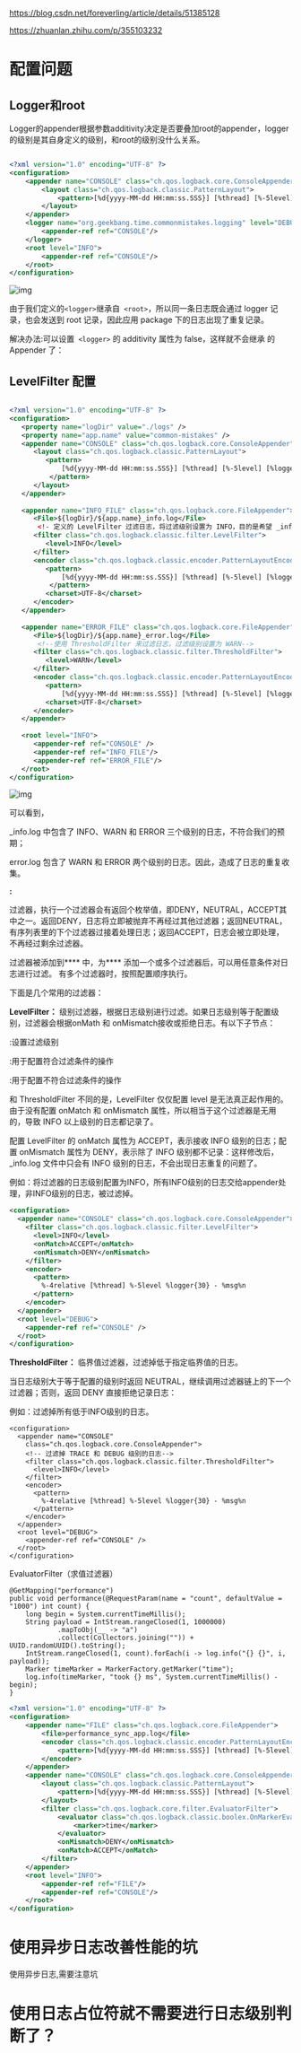 https://blog.csdn.net/foreverling/article/details/51385128

https://zhuanlan.zhihu.com/p/355103232



# 配置问题

## Logger和root

Logger的appender根据参数additivity决定是否要叠加root的appender，logger的级别是其自身定义的级别，和root的级别没什么关系。

```xml

<?xml version="1.0" encoding="UTF-8" ?>
<configuration>
    <appender name="CONSOLE" class="ch.qos.logback.core.ConsoleAppender">
        <layout class="ch.qos.logback.classic.PatternLayout">
            <pattern>[%d{yyyy-MM-dd HH:mm:ss.SSS}] [%thread] [%-5level] [%logger{40}:%line] - %msg%n</pattern>
        </layout>
    </appender>
    <logger name="org.geekbang.time.commonmistakes.logging" level="DEBUG">
        <appender-ref ref="CONSOLE"/>
    </logger>
    <root level="INFO">
        <appender-ref ref="CONSOLE"/>
    </root>
</configuration>
```

![img](../../../pic/markdown/2c6f45bbbe06c1ed26b514e7ac873b15.png)

由于我们定义的` <logger> `继承自` <root>`，所以同一条日志既会通过 logger 记录，也会发送到 root 记录，因此应用 package 下的日志出现了重复记录。



解决办法:可以设置` <logger>` 的 additivity 属性为 false，这样就不会继承 <root> 的 Appender 了：



## LevelFilter 配置

```xml

<?xml version="1.0" encoding="UTF-8" ?>
<configuration>
   <property name="logDir" value="./logs" />
   <property name="app.name" value="common-mistakes" />
   <appender name="CONSOLE" class="ch.qos.logback.core.ConsoleAppender">
      <layout class="ch.qos.logback.classic.PatternLayout">
         <pattern>
             [%d{yyyy-MM-dd HH:mm:ss.SSS}] [%thread] [%-5level] [%logger{40}:%line] - %msg%n
          </pattern>
      </layout>
   </appender>
    
   <appender name="INFO_FILE" class="ch.qos.logback.core.FileAppender">
      <File>${logDir}/${app.name}_info.log</File>
       <!- 定义的 LevelFilter 过滤日志，将过滤级别设置为 INFO，目的是希望 _info.log 文件中可以记录 INFO 级别的日志。-->
      <filter class="ch.qos.logback.classic.filter.LevelFilter">
         <level>INFO</level>
      </filter>
      <encoder class="ch.qos.logback.classic.encoder.PatternLayoutEncoder">
         <pattern>
             [%d{yyyy-MM-dd HH:mm:ss.SSS}] [%thread] [%-5level] [%logger{40}:%line] - %msg%n
          </pattern>
         <charset>UTF-8</charset>
      </encoder>
   </appender>
    
   <appender name="ERROR_FILE" class="ch.qos.logback.core.FileAppender">
      <File>${logDir}/${app.name}_error.log</File>
       <!--使用 ThresholdFilter 来过滤日志，过滤级别设置为 WARN-->
      <filter class="ch.qos.logback.classic.filter.ThresholdFilter">
         <level>WARN</level>
      </filter>
      <encoder class="ch.qos.logback.classic.encoder.PatternLayoutEncoder">
         <pattern>
             [%d{yyyy-MM-dd HH:mm:ss.SSS}] [%thread] [%-5level] [%logger{40}:%line] - %msg%n</pattern>
         <charset>UTF-8</charset>
      </encoder>
   </appender>
    
   <root level="INFO">
      <appender-ref ref="CONSOLE" />
      <appender-ref ref="INFO_FILE"/>
      <appender-ref ref="ERROR_FILE"/>
   </root>
</configuration>
```



![img](../../../pic/markdown/e940f1310e70b65ff716dc81c9901d4e.png)

可以看到，

_info.log 中包含了 INFO、WARN 和 ERROR 三个级别的日志，不符合我们的预期；

error.log 包含了 WARN 和 ERROR 两个级别的日志。因此，造成了日志的重复收集。





**<filter>:**

过滤器，执行一个过滤器会有返回个枚举值，即DENY，NEUTRAL，ACCEPT其中之一。返回DENY，日志将立即被抛弃不再经过其他过滤器；返回NEUTRAL，有序列表里的下个过滤器过接着处理日志；返回ACCEPT，日志会被立即处理，不再经过剩余过滤器。

过滤器被添加到**<Appender>** 中，为**<Appender>** 添加一个或多个过滤器后，可以用任意条件对日志进行过滤。**<Appender>** 有多个过滤器时，按照配置顺序执行。

 

下面是几个常用的过滤器：

 

**LevelFilter：** 级别过滤器，根据日志级别进行过滤。如果日志级别等于配置级别，过滤器会根据onMath 和 onMismatch接收或拒绝日志。有以下子节点：

<level>:设置过滤级别

<onMatch>:用于配置符合过滤条件的操作

<onMismatch>:用于配置不符合过滤条件的操作



 和 ThresholdFilter 不同的是，LevelFilter 仅仅配置 level 是无法真正起作用的。由于没有配置 onMatch 和 onMismatch 属性，所以相当于这个过滤器是无用的，导致 INFO 以上级别的日志都记录了。

配置 LevelFilter 的 onMatch 属性为 ACCEPT，表示接收 INFO 级别的日志；配置 onMismatch 属性为 DENY，表示除了 INFO 级别都不记录：这样修改后，_info.log 文件中只会有 INFO 级别的日志，不会出现日志重复的问题了。

例如：将过滤器的日志级别配置为INFO，所有INFO级别的日志交给appender处理，非INFO级别的日志，被过滤掉。

```xml
<configuration>   
  <appender name="CONSOLE" class="ch.qos.logback.core.ConsoleAppender">   
    <filter class="ch.qos.logback.classic.filter.LevelFilter">   
      <level>INFO</level>   
      <onMatch>ACCEPT</onMatch>   
      <onMismatch>DENY</onMismatch>   
    </filter>   
    <encoder>   
      <pattern>   
        %-4relative [%thread] %-5level %logger{30} - %msg%n   
      </pattern>   
    </encoder>   
  </appender>   
  <root level="DEBUG">   
    <appender-ref ref="CONSOLE" />   
  </root>   
</configuration>  
```

**ThresholdFilter：** 临界值过滤器，过滤掉低于指定临界值的日志。

当日志级别大于等于配置的级别时返回 NEUTRAL，继续调用过滤器链上的下一个过滤器；否则，返回 DENY 直接拒绝记录日志：

例如：过滤掉所有低于INFO级别的日志。



```
<configuration>   
  <appender name="CONSOLE"   
    class="ch.qos.logback.core.ConsoleAppender">   
    <!-- 过滤掉 TRACE 和 DEBUG 级别的日志-->   
    <filter class="ch.qos.logback.classic.filter.ThresholdFilter">   
      <level>INFO</level>   
    </filter>   
    <encoder>   
      <pattern>   
        %-4relative [%thread] %-5level %logger{30} - %msg%n   
      </pattern>   
    </encoder>   
  </appender>   
  <root level="DEBUG">   
    <appender-ref ref="CONSOLE" />   
  </root>   
</configuration>  
```

EvaluatorFilter（求值过滤器）

```
@GetMapping("performance")
public void performance(@RequestParam(name = "count", defaultValue = "1000") int count) {
    long begin = System.currentTimeMillis();
    String payload = IntStream.rangeClosed(1, 1000000)
            .mapToObj(__ -> "a")
            .collect(Collectors.joining("")) + UUID.randomUUID().toString();
    IntStream.rangeClosed(1, count).forEach(i -> log.info("{} {}", i, payload));
    Marker timeMarker = MarkerFactory.getMarker("time");
    log.info(timeMarker, "took {} ms", System.currentTimeMillis() - begin);
}
```

```xml
<?xml version="1.0" encoding="UTF-8" ?>
<configuration>
    <appender name="FILE" class="ch.qos.logback.core.FileAppender">
        <file>performance_sync_app.log</file>
        <encoder class="ch.qos.logback.classic.encoder.PatternLayoutEncoder">
            <pattern>[%d{yyyy-MM-dd HH:mm:ss.SSS}] [%thread] [%-5level] [%logger{40}:%line] - %msg%n</pattern>
        </encoder>
    </appender>
    <appender name="CONSOLE" class="ch.qos.logback.core.ConsoleAppender">
        <layout class="ch.qos.logback.classic.PatternLayout">
            <pattern>[%d{yyyy-MM-dd HH:mm:ss.SSS}] [%thread] [%-5level] [%logger{40}:%line] - %msg%n</pattern>
        </layout>
        <filter class="ch.qos.logback.core.filter.EvaluatorFilter">
            <evaluator class="ch.qos.logback.classic.boolex.OnMarkerEvaluator">
                <marker>time</marker>
            </evaluator>
            <onMismatch>DENY</onMismatch>
            <onMatch>ACCEPT</onMatch>
        </filter>
    </appender>
    <root level="INFO">
        <appender-ref ref="FILE"/>
        <appender-ref ref="CONSOLE"/>
    </root>
</configuration>
```





# 使用异步日志改善性能的坑

使用异步日志,需要注意坑



# 使用日志占位符就不需要进行日志级别判断了？





















